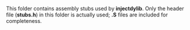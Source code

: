 This folder contains assembly stubs used by **injectdylib**. Only the header 
file (**stubs.h**) in this folder is actually used; **.S** files are included
for completeness.

